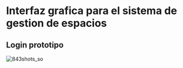 # Interfaz grafica para el sistema de gestion de espacios

## Login prototipo

![843shots_so](https://github.com/user-attachments/assets/b21e3f34-7700-4c31-833d-a12e7e47dc04)

